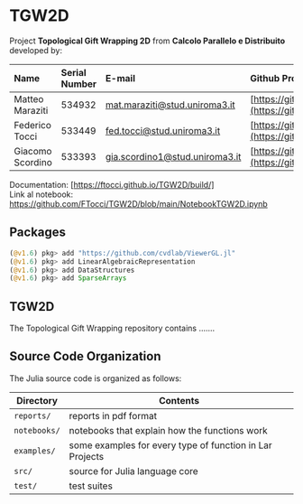 # TGW2D

Project **Topological Gift Wrapping 2D** from **Calcolo Parallelo e Distribuito** developed by:

| Name| Serial Number | E-mail | Github Profile |  
|:---|:---|:---|:---|  
| Matteo Maraziti | 534932 | mat.maraziti@stud.uniroma3.it | [https://github.com/matteomaraziti](https://github.com/matteomaraziti)|  
| Federico Tocci | 533449 | fed.tocci@stud.uniroma3.it | [https://github.com/FTocci](https://github.com/FTocci) |  
| Giacomo Scordino | 533393 | gia.scordino1@stud.uniroma3.it | [https://github.com/GiacomoScordino](https://github.com/GiacomoScordino)| 

Documentation: [https://ftocci.github.io/TGW2D/build/]  
Link al notebook: https://github.com/FTocci/TGW2D/blob/main/NotebookTGW2D.ipynb

## Packages

```julia
(@v1.6) pkg> add "https://github.com/cvdlab/ViewerGL.jl"
(@v1.6) pkg> add LinearAlgebraicRepresentation
(@v1.6) pkg> add DataStructures
(@v1.6) pkg> add SparseArrays
```

## TGW2D

The Topological Gift Wrapping repository contains .......

## Source Code Organization

The Julia source code is organized as follows:

| Directory         | Contents                                                           |
| -                 | -                                                                  |
| `reports/`        | reports in pdf format                                              |
| `notebooks/`      | notebooks that explain how the functions work                      |
| `examples/`       | some examples for every type of function in Lar Projects           |
| `src/`            | source for Julia language core                                     |
| `test/`           | test suites                                                        |
